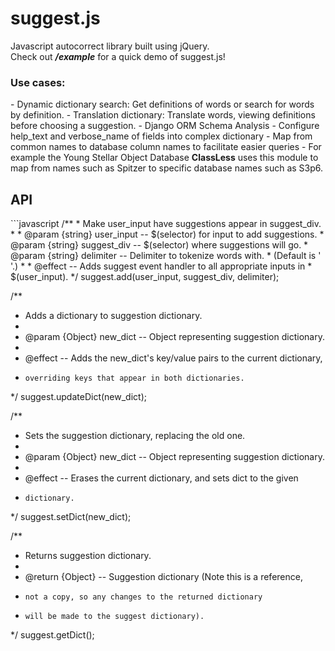 # suggest.js
Javascript autocorrect library built using jQuery.<br>
Check out <b><i>/example</i></b> for a quick demo of suggest.js!

<h3>Use cases:</h3>
- Dynamic dictionary search: Get definitions of words or search for words by definition.
- Translation dictionary: Translate words, viewing definitions before choosing a suggestion.
- Django ORM Schema Analysis
  - Configure help_text and verbose_name of fields into complex dictionary
  - Map from common names to database column names to facilitate easier queries
  - For example the Young Stellar Object Database <b>ClassLess</b> uses this module to map from names such as Spitzer to specific database names such as S3p6. 
  
<h2>API</h2>
```javascript
/**
 * Make user_input have suggestions appear in suggest_div.
 *
 * @param {string} user_input -- $(selector) for input to add suggestions.
 * @param {string} suggest_div -- $(selector) where suggestions will go.
 * @param {string} delimiter -- Delimiter to tokenize words with.
 *     (Default is ' '.)
 *
 * @effect -- Adds suggest event handler to all appropriate inputs in
 *     $(user_input).
 */
suggest.add(user_input, suggest_div, delimiter);

/**
 * Adds a dictionary to suggestion dictionary.
 *
 * @param {Object} new_dict -- Object representing suggestion dictionary.
 *
 * @effect -- Adds the new_dict's key/value pairs to the current dictionary,
 *     overriding keys that appear in both dictionaries.
 */
suggest.updateDict(new_dict);

/**
 * Sets the suggestion dictionary, replacing the old one.
 *
 * @param {Object} new_dict -- Object representing suggestion dictionary.
 *
 * @effect -- Erases the current dictionary, and sets dict to the given
 *     dictionary.
 */
suggest.setDict(new_dict);

/**
 * Returns suggestion dictionary.
 *
 * @return {Object} -- Suggestion dictionary (Note this is a reference,
 *     not a copy, so any changes to the returned dictionary
 *     will be made to the suggest dictionary).
 */
suggest.getDict();
```
